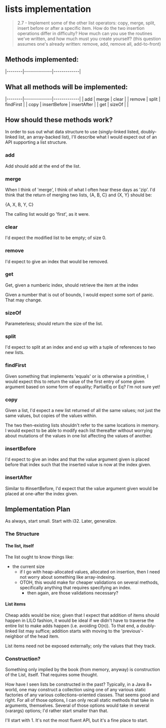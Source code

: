 # lists implementation
> 2.7 - Implement some of the other list operators: copy, merge, split, insert before or after a specific item. How do the two insertion operations differ in difficulty? How much can you use the routines we've written, and how much must you create yourself? (this question assumes one's already written: remove, add, remove all, add-to-front)

## Methods implemented:
|--------|--------------|-------------|

## What all methods will be implemented:
|--------|--------------|-------------|
| add    | merge        | clear       |
| remove | split        | findFirst   |
| copy   | insertBefore | insertAfter |
| get    | sizeOf       |             |


## How should these methods work?
In order to sus out what data structure to use (singly-linked listed,
doubly-linked list, an array-backed list), I'll describe what I would
expect out of an API supporting a list structure.

### add
Add should add at the end of the list.

### merge
When I think of 'merge', I think of what I often hear these days as 'zip'. I'd think that the return of merging two lists, {A, B, C} and {X, Y} should be:

{A, X, B, Y, C}

The calling list would go 'first', as it were.

### clear
I'd expect the modified list to be empty; of size 0. 

### remove
I'd expect to give an index that would be removed.

### get
Get, given a numberic index, should retrieve the item at the index

Given a number that is out of bounds, I would expect some sort of
panic. That may change.

### sizeOf
Parameterless; should return the size of the list.

### split
I'd expect to split at an index and end up with a tuple of references
to two new lists.

### findFirst
Given something that implements 'equals' or is otherwise a primitive, I would expect this to return the value of the first entry of some given argument based on some form of equality; PartialEq or Eq? I'm not sure yet!

### copy
Given a list, I'd expect a new list returned of all the same values; not just the same values, but copies of the values within.

The two then-existing lists shouldn't refer to the same locations in memory. I would expect to be able to modify each list thereafter without worrying about mutations of the values in one list affecting the values of another.

### insertBefore
I'd expect to give an index and that the value argument given is placed before that index such that the inserted value is now at the index given.

### insertAfter
Similar to #insertBefore, I'd expect that the value argument given would be placed at one-after the index given.

## Implementation Plan
As always, start small. Start with i32. Later, generalize.

### The Structure
#### The list, itself
The list ought to know things like:
- the current size
  - if I go with heap-allocated values, allocated on insertion, then I need not worry about something like array-indexing.
  - OTOH, this would make for cheaper validations on several methods, specifically anything that requires specifying an index.
	- then again, are those validations necessary? 
	
#### List items
Cheap adds would be nice; given that I expect that addition of items should happen in LILO fashion, it would be ideal if we didn't have to traverse the entire list to make adds happen (i.e. avoiding O(n)). To that end, a doubly-linked list may suffice; addition starts with moving to the 'previous'-neighbor of the head item.

List items need not be exposed externally; only the values that they track.

### Construction?
Something only implied by the book (from memory, anyway) is construction of the List, itself. That requires some thought. 

How have I seen lists be constructed in the past? Typically, in a Java 8+ world, one may construct a collection using one of any various static factories of any various collections-oriented classes. That seems good and right. For all of those options, I can only recall static methods that take in arguments, themselves. Several of those options would take in several (varargs) options; I'd rather start smaller than that. 

I'll start with 1. It's not the most fluent API, but it's a fine place to start. 
